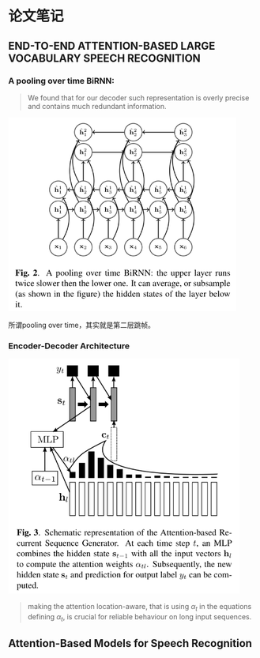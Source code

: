 # 论文笔记

## END-TO-END ATTENTION-BASED LARGE VOCABULARY SPEECH RECOGNITION

### A pooling over time BiRNN:

> We found that for our decoder such representation is overly precise and contains much redundant information.

<img src="https://raw.githubusercontent.com/nuaalixu/picBed/master/PicGo/a%20pooling%20over%20time%20BiRNN.png" style="zoom:67%;" />

所谓pooling over time，其实就是第二层跳帧。

### Encoder-Decoder Architecture

<img src="https://raw.githubusercontent.com/nuaalixu/picBed/master/PicGo/Attention-based%20Recurrent%20Sequence%20Generator.png" style="zoom: 67%;" />

> making the attention location-aware, that is using $\alpha_t$ in the equations defining $\alpha_t$, is crucial for reliable behaviour on long input sequences.

## Attention-Based Models for Speech Recognition

